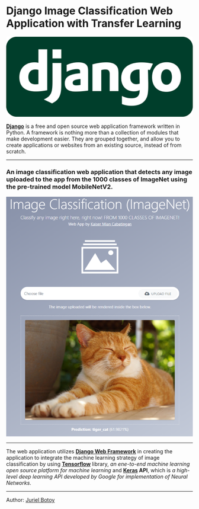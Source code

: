 # Django Image Classification Web Application with Transfer Learning

![Django Framework](https://github.com/kaisermian/Myproject_Django/blob/main/git_imgs/Django_Logo.png)

**[Django](https://docs.djangoproject.com/en/3.2/)** is a free and open source web application framework written in Python. A framework is nothing more than a collection of modules that make development easier. They are grouped together, and allow you to create applications or websites from an existing source, instead of from scratch.

-----

### An image classification web application that detects any image uploaded to the app from the 1000 classes of ImageNet using the pre-trained model MobileNetV2.

![Main Page](https://github.com/kaisermian/Myproject_Django/blob/main/git_imgs/img_main.png)


-----

The web application utilizes **[Django Web Framework](https://docs.djangoproject.com/en/3.2/)** in creating the application to integrate the machine learning strategy of image classification by using **[Tensorflow](https://www.tensorflow.org/)** library, *an ene-to-end machine learning open source platform for machine learning* and **[Keras](https://www.tensorflow.org/api_docs/python/tf/keras) API**, which is *a high-level deep learning API developed by Google for implementation of Neural Networks*. 

------

Author: [Juriel Botoy](https://github.com/juryel)
